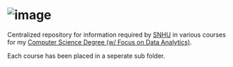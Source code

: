 # ![image](https://user-images.githubusercontent.com/55802043/206041385-952a2a37-072a-4ec5-966d-f22968954105.png)


Centralized repository for information required by [SNHU](https://www.snhu.edu/) in various courses for my [Computer Science Degree (w/ Focus on Data Analytics)](https://www.snhu.edu/online-degrees/bachelors/bs-in-computer-science).

Each course has been placed in a seperate sub folder.


